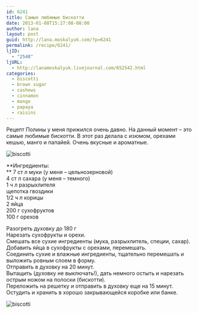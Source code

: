```yaml
---
id: 6241
title: Самые любимые бискотти
date: 2013-01-08T15:27:08-08:00
author: lana
layout: post
guid: http://lana.moskalyuk.com/?p=6241
permalink: /recipe/6241/
ljID:
  - "2548"
ljURL:
  - http://lanamoskalyuk.livejournal.com/652542.html
categories:
  - biscotti
  - brown sugar
  - cashews
  - cinnamon
  - mango
  - papaya
  - raisins
---
```

Рецепт Полины у меня прижился очень давно. На данный момент – это самые любимые бискотти. В этот раз делала с изюмом, орехами кешью, манго и папайей. Очень вкусные и ароматные.

![biscotti](http://farm9.staticflickr.com/8225/8358634807_176aa48cf9_c.jpg) 

**Ингредиенты:  
** 7 ст л муки (у меня – цельнозерновой)  
4 ст л сахара (у меня – темного)  
1 ч л разрыхлителя  
щепотка гвоздики  
1/2 ч л корицы  
2 яйца  
200 г сухофруктов  
100 г орехов

Разогреть духовку до 180 г  
Нарезать сухофрукты и орехи.  
Смешать все сухие ингредиенты (мука, разрыхлитель, специи, сахар).  
Добавить яйца в сухофрукты с орехами, перемешать.  
Соединить сухие и влажные ингредиенты, тщательно перемешать и выложить ровным слоем в форму.  
Отправить в духовку на 20 минут.  
Вытащить (духовку не выключать!), дать немного остыть и нарезать острым ножом на полоски (бискотти).  
Переложить на решетку и отправить в духовку еще на 15 минут.  
Остудить и хранить в хорошо закрывающейся коробке или банке.

![biscotti](http://farm9.staticflickr.com/8351/8359704124_bb0628229c_c.jpg)